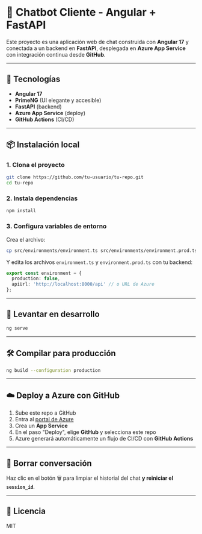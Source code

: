 # 🧠 Chatbot Cliente - Angular + FastAPI

Este proyecto es una aplicación web de chat construida con **Angular 17** y conectada a un backend en **FastAPI**, desplegada en **Azure App Service** con integración continua desde **GitHub**.

---

## 🚀 Tecnologías

- **Angular 17**
- **PrimeNG** (UI elegante y accesible)
- **FastAPI** (backend)
- **Azure App Service** (deploy)
- **GitHub Actions** (CI/CD)

---

## 📦 Instalación local

### 1. Clona el proyecto

```bash
git clone https://github.com/tu-usuario/tu-repo.git
cd tu-repo
```

### 2. Instala dependencias

```bash
npm install
```

### 3. Configura variables de entorno

Crea el archivo:

```bash
cp src/environments/environment.ts src/environments/environment.prod.ts
```

Y edita los archivos `environment.ts` y `environment.prod.ts` con tu backend:

```ts
export const environment = {
  production: false,
  apiUrl: 'http://localhost:8000/api' // o URL de Azure
};
```

---

## 🧪 Levantar en desarrollo

```bash
ng serve
```

---

## 🛠️ Compilar para producción

```bash
ng build --configuration production
```

---

## ☁️ Deploy a Azure con GitHub

1. Sube este repo a GitHub
2. Entra al [portal de Azure](https://portal.azure.com)
3. Crea un **App Service**
4. En el paso "Deploy", elige **GitHub** y selecciona este repo
5. Azure generará automáticamente un flujo de CI/CD con **GitHub Actions**

---

## 🧹 Borrar conversación

Haz clic en el botón 🗑️ para limpiar el historial del chat **y reiniciar el `session_id`**.

---

## 📄 Licencia

MIT
